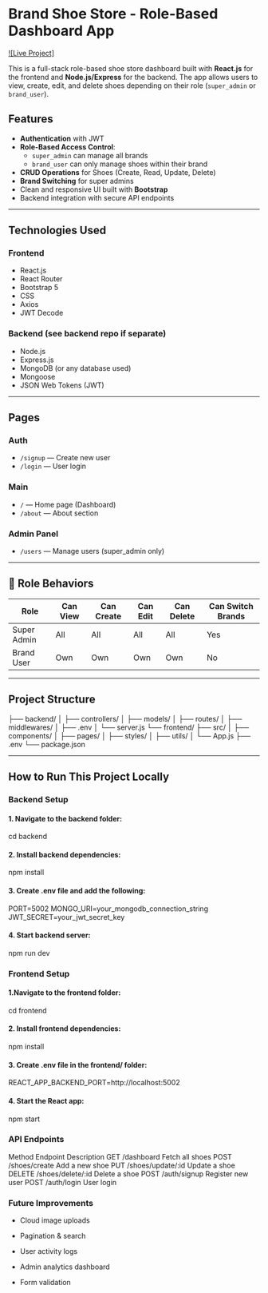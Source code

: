 # Brand Shoe Store - Role-Based Dashboard App

[![Live Project]](https://brand-store-hjuu.vercel.app/)

This is a full-stack role-based shoe store dashboard built with **React.js** for the frontend and **Node.js/Express** for the backend. The app allows users to view, create, edit, and delete shoes depending on their role (`super_admin` or `brand_user`).

## Features

- **Authentication** with JWT
- **Role-Based Access Control**:
  - `super_admin` can manage all brands
  - `brand_user` can only manage shoes within their brand
- **CRUD Operations** for Shoes (Create, Read, Update, Delete)
- **Brand Switching** for super admins
- Clean and responsive UI built with **Bootstrap**
- Backend integration with secure API endpoints

---

## Technologies Used

### Frontend
- React.js
- React Router
- Bootstrap 5
- CSS
- Axios
- JWT Decode

### Backend (see backend repo if separate)
- Node.js
- Express.js
- MongoDB (or any database used)
- Mongoose
- JSON Web Tokens (JWT)

---

## Pages

### Auth
- `/signup` — Create new user
- `/login` — User login

### Main
- `/` — Home page (Dashboard)
- `/about` — About section

### Admin Panel
- `/users` — Manage users (super_admin only)

---

## 🧭 Role Behaviors

| Role         | Can View | Can Create | Can Edit | Can Delete | Can Switch Brands |
|--------------|----------|------------|----------|------------|-------------------|
| Super Admin  |  All   |  All     | All   | All     | Yes             |
| Brand User   |  Own   |  Own     | Own   | Own     | No              |

---

## Project Structure

├── backend/
│ ├── controllers/
│ ├── models/
│ ├── routes/
│ ├── middlewares/
│ ├── .env
│ └── server.js
└── frontend/
├── src/
│ ├── components/
│ ├── pages/
│ ├── styles/
│ ├── utils/
│ └── App.js
├── .env
└── package.json


---

## How to Run This Project Locally

### Backend Setup

#### 1. Navigate to the backend folder:
cd backend

#### 2. Install backend dependencies:
npm install

#### 3. Create .env file and add the following:
PORT=5002
MONGO_URI=your_mongodb_connection_string
JWT_SECRET=your_jwt_secret_key

#### 4. Start backend server:
npm run dev

### Frontend Setup

#### 1.Navigate to the frontend folder:
cd frontend

#### 2. Install frontend dependencies:
npm install

#### 3. Create .env file in the frontend/ folder:
REACT_APP_BACKEND_PORT=http://localhost:5002

#### 4. Start the React app:
npm start

### API Endpoints
Method      Endpoint        Description
GET         /dashboard	    Fetch all shoes
POST	    /shoes/create	Add a new shoe
PUT	      /shoes/update/:id	Update a shoe
DELETE	  /shoes/delete/:id	Delete a shoe
POST	    /auth/signup	Register new user
POST	   /auth/login	    User login

### Future Improvements
- Cloud image uploads

- Pagination & search

- User activity logs

- Admin analytics dashboard

- Form validation

